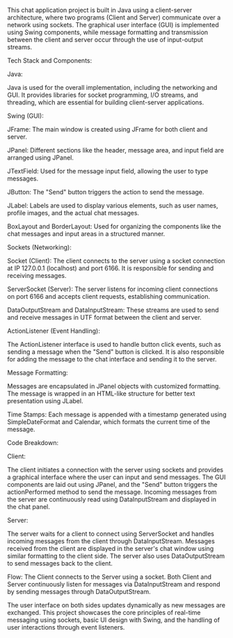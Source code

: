 This chat application project is built in Java using a client-server architecture, where two programs (Client and Server) communicate over a network using sockets. The graphical user interface (GUI) is implemented using Swing components, while message formatting and transmission between the client and server occur through the use of input-output streams.

Tech Stack and Components:

Java:

Java is used for the overall implementation, including the networking and GUI. It provides libraries for socket programming, I/O streams, and threading, which are essential for building client-server applications.

Swing (GUI):

JFrame: The main window is created using JFrame for both client and server.

JPanel: Different sections like the header, message area, and input field are arranged using JPanel.

JTextField: Used for the message input field, allowing the user to type messages.

JButton: The "Send" button triggers the action to send the message.

JLabel: Labels are used to display various elements, such as user names, profile images, and the actual chat messages.

BoxLayout and BorderLayout: Used for organizing the components like the chat messages and input areas in a structured manner.

Sockets (Networking):

Socket (Client): The client connects to the server using a socket connection at IP 127.0.0.1 (localhost) and port 6166. It is responsible for sending and receiving messages.

ServerSocket (Server): The server listens for incoming client connections on port 6166 and accepts client requests, establishing communication.

DataOutputStream and DataInputStream: These streams are used to send and receive messages in UTF format between the client and server.

ActionListener (Event Handling):

The ActionListener interface is used to handle button click events, such as sending a message when the "Send" button is clicked. It is also responsible for adding the message to the chat interface and sending it to the server.

Message Formatting:

Messages are encapsulated in JPanel objects with customized formatting. The message is wrapped in an HTML-like structure for better text presentation using JLabel.

Time Stamps: Each message is appended with a timestamp generated using SimpleDateFormat and Calendar, which formats the current time of the message.

Code Breakdown:

Client:

The client initiates a connection with the server using sockets and provides a graphical interface where the user can input and send messages.
The GUI components are laid out using JPanel, and the "Send" button triggers the actionPerformed method to send the message.
Incoming messages from the server are continuously read using DataInputStream and displayed in the chat panel.

Server:

The server waits for a client to connect using ServerSocket and handles incoming messages from the client through DataInputStream.
Messages received from the client are displayed in the server's chat window using similar formatting to the client side.
The server also uses DataOutputStream to send messages back to the client.

Flow:
The Client connects to the Server using a socket.
Both Client and Server continuously listen for messages via DataInputStream and respond by sending messages through DataOutputStream.

The user interface on both sides updates dynamically as new messages are exchanged.
This project showcases the core principles of real-time messaging using sockets, basic UI design with Swing, and the handling of user interactions through event listeners.
